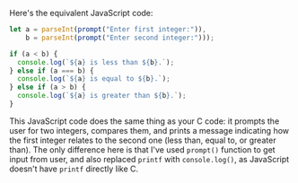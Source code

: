 Here's the equivalent JavaScript code:

```javascript
let a = parseInt(prompt("Enter first integer:")),
    b = parseInt(prompt("Enter second integer:")));

if (a < b) {
  console.log(`${a} is less than ${b}.`);
} else if (a === b) {
  console.log(`${a} is equal to ${b}.`);
} else if (a > b) {
  console.log(`${a} is greater than ${b}.`);
}
```
This JavaScript code does the same thing as your C code: it prompts the user for two integers, compares them, and prints a message indicating how the first integer relates to the second one (less than, equal to, or greater than). The only difference here is that I've used `prompt()` function to get input from user, and also replaced `printf` with `console.log()`, as JavaScript doesn't have `printf` directly like C.
